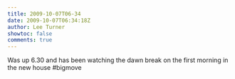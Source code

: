 ```yaml
---
title: 2009-10-07T06-34
date: 2009-10-07T06:34:18Z
author: Lee Turner
showtoc: false
comments: true
---
```


Was up 6.30 and has been watching the dawn break on the first morning in the new house #bigmove

